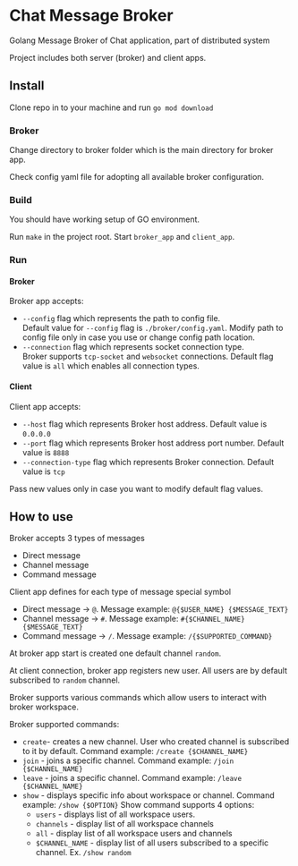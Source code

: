 # Chat Message Broker
Golang Message Broker of Chat application, part of distributed system

Project includes both server (broker) and client apps.

## Install

Clone repo in to your machine and run `go mod download`

### Broker
Change directory to broker folder which is the main directory for broker app.

Check config yaml file for adopting all available broker configuration.

### Build
You should have working setup of GO  environment.

Run `make` in the project root. Start `broker_app` and `client_app`.

### Run
#### Broker
Broker app accepts: 
- `--config` flag which represents the path to config file. <br> 
Default value for `--config` flag is `./broker/config.yaml`. Modify path to config file only in case you use
or change config path location.
- `--connection` flag which represents socket connection type.<br> Broker supports 
`tcp-socket` and `websocket` connections. Default flag value is `all` which enables
all connection types. 

#### Client
Client app accepts:
- `--host` flag which represents Broker host address. Default value is `0.0.0.0`
- `--port` flag which represents Broker host address port number. Default value is `8888`
- `--connection-type` flag which represents Broker connection. Default value is `tcp`

Pass new values only in case you want to modify default flag values.

## How to use
Broker accepts 3 types of messages
- Direct message
- Channel message
- Command message

Client app defines for each type of message special symbol
- Direct message -> `@`. Message example: `@{$USER_NAME} {$MESSAGE_TEXT}`
- Channel message -> `#`. Message example: `#{$CHANNEL_NAME} {$MESSAGE_TEXT}`
- Command message -> `/`. Message example: `/{$SUPPORTED_COMMAND}`

At broker app start is created one default channel `random`. 

At client connection, broker app registers new user. All users are by default subscribed
to `random` channel.

Broker supports various commands which allow users to interact with broker workspace.

Broker supported commands:
- `create`- creates a new channel. User who created channel is subscribed to it by default.
 Command example: `/create {$CHANNEL_NAME}`
- `join` - joins a specific channel. Command example: `/join {$CHANNEL_NAME}`
- `leave` - joins a specific channel. Command example: `/leave {$CHANNEL_NAME}`
- `show` - displays specific info about workspace or channel. Command example: `/show {$OPTION}`
    Show command supports 4 options: 
    - `users` - displays list of all workspace users.
    - `channels` - display list of all workspace channels
    - `all` - display list of all workspace users and channels
    - `$CHANNEL_NAME` - display list of all users subscribed to a specific channel. Ex. `/show random` 

